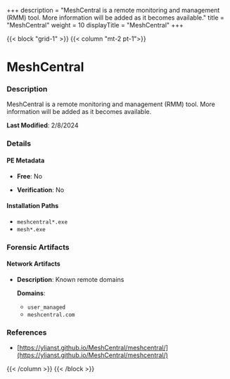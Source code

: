 +++
description = "MeshCentral is a remote monitoring and management (RMM) tool. More information will be added as it becomes available."
title = "MeshCentral"
weight = 10
displayTitle = "MeshCentral"
+++


{{< block "grid-1" >}}
{{< column "mt-2 pt-1">}}

# MeshCentral


### Description

MeshCentral is a remote monitoring and management (RMM) tool. More information will be added as it becomes available.



**Last Modified**: 2/8/2024

### Details


#### PE Metadata


- **Free**: No

- **Verification**: No




#### Installation Paths
- `meshcentral*.exe`
- `mesh*.exe`

### Forensic Artifacts




#### Network Artifacts

- **Description**: Known remote domains

  **Domains**:
    - `user_managed`
    - `meshcentral.com`





### References
- [https://ylianst.github.io/MeshCentral/meshcentral/](https://ylianst.github.io/MeshCentral/meshcentral/)



{{< /column >}}
{{< /block >}}
